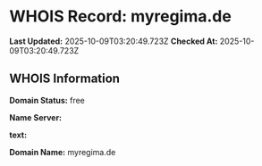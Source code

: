 # WHOIS Record: myregima.de

**Last Updated:** 2025-10-09T03:20:49.723Z
**Checked At:** 2025-10-09T03:20:49.723Z

## WHOIS Information

**Domain Status:** free

**Name Server:** 

**text:** 

**Domain Name:** myregima.de

